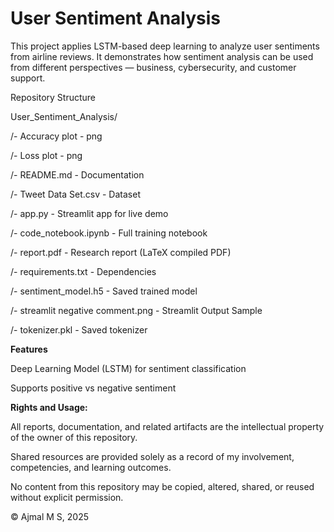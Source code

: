 # User Sentiment Analysis

This project applies LSTM-based deep learning to analyze user sentiments from airline reviews.
It demonstrates how sentiment analysis can be used from different perspectives — business, cybersecurity, and customer support.

Repository Structure

User_Sentiment_Analysis/

/- Accuracy plot                   - png

/- Loss plot                       - png

/- README.md                       - Documentation

/- Tweet Data Set.csv              - Dataset

/- app.py                          - Streamlit app for live demo 

/- code_notebook.ipynb             - Full training notebook

/- report.pdf                      - Research report (LaTeX compiled PDF)

/- requirements.txt                - Dependencies

/- sentiment_model.h5              - Saved trained model

/- streamlit negative comment.png  - Streamlit Output Sample

/- tokenizer.pkl                   - Saved tokenizer

**Features**

Deep Learning Model (LSTM) for sentiment classification

Supports positive vs negative sentiment

**Rights and Usage:**

All reports, documentation, and related artifacts are the intellectual property of the owner of this repository.

Shared resources are provided solely as a record of my involvement, competencies, and learning outcomes.

No content from this repository may be copied, altered, shared, or reused without explicit permission.

© Ajmal M S, 2025

